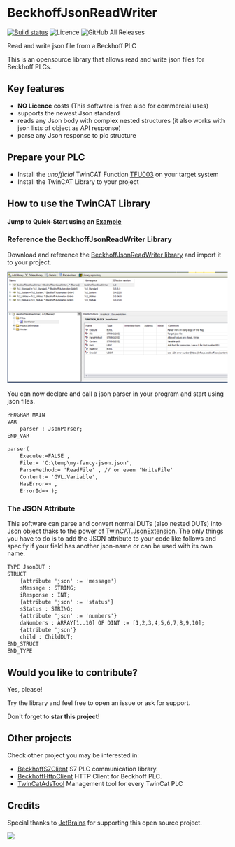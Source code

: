 # BeckhoffJsonReadWriter

[![Build status](https://ci.appveyor.com/api/projects/status/kn6dww5nf5r0patw?svg=true)](https://ci.appveyor.com/project/fbarresi/beckhoffjsonreadwriter)
![Licence](https://img.shields.io/github/license/fbarresi/BeckhoffJsonReadWriter.svg)
![GitHub All Releases](https://img.shields.io/github/downloads/fbarresi/BeckhoffJsonReadWriter/total)

Read and write json file from a Beckhoff PLC

This is an opensource library that allows read and write json files for Beckhoff PLCs.

## Key features

- **NO Licence** costs (This software is free also for commercial uses)
- supports the newest Json standard
- reads any Json body with complex nested structures (it also works with json lists of object as API response)
- parse any Json response to plc structure

## Prepare your PLC

- Install the _unofficial_ TwinCAT Function [TFU003](https://github.com/fbarresi/BeckhoffJsonReadWriter/releases/latest) on your target system
- Install the TwinCAT Library to your project

## How to use the TwinCAT Library

#### Jump to Quick-Start using an [Example](https://github.com/fbarresi/BeckhoffJsonReadWriter/tree/master/docs/Example)

### Reference the BeckhoffJsonReadWriter Library

Download and reference the [BeckhoffJsonReadWriter library](https://github.com/fbarresi/BeckhoffJsonReadWriter/releases/latest) and import it to your project.

![](https://github.com/fbarresi/BeckhoffJsonReadWriter/raw/master/docs/library.png)

You can now declare and call a json parser in your program and start using json files.

```
PROGRAM MAIN
VAR
	parser : JsonParser;
END_VAR
```
```
parser(
	Execute:=FALSE , 
	File:= 'C:\temp\my-fancy-json.json', 
	ParseMethod:= 'ReadFile' , // or even 'WriteFile'
	Content:= 'GVL.Variable',
	HasError=> , 
	ErrorId=> );
```

### The JSON Attribute

This software can parse and convert normal DUTs (also nested DUTs) into Json object thaks to the power of [TwinCAT.JsonExtension](https://github.com/fbarresi/TwinCAT.JsonExtension).
The only things you have to do is to add the JSON attribute to your code like follows and specify if your field has another json-name or can be used with its own name.

```
TYPE JsonDUT :
STRUCT
	{attribute 'json' := 'message'}
	sMessage : STRING;
	iResponse : INT;
	{attribute 'json' := 'status'}
	sStatus : STRING;
	{attribute 'json' := 'numbers'}
	daNumbers : ARRAY[1..10] OF DINT := [1,2,3,4,5,6,7,8,9,10];
	{attribute 'json'}
	child : ChildDUT;
END_STRUCT
END_TYPE
```
## Would you like to contribute?

Yes, please!

Try the library and feel free to open an issue or ask for support. 

Don't forget to **star this project**! 

## Other projects

Check other project you may be interested in:

- [BeckhoffS7Client](https://github.com/fbarresi/BeckhoffS7Client) S7 PLC communication library.
- [BeckhoffHttpClient](https://github.com/fbarresi/BeckhoffHttpClient) HTTP Client for Beckhoff PLC.
- [TwinCatAdsTool](https://github.com/fbarresi/TwinCatAdsTool) Management tool for every TwinCat PLC

## Credits

Special thanks to [JetBrains](https://www.jetbrains.com/?from=BeckhoffJsonReadWriter) for supporting this open source project.

<a href="https://www.jetbrains.com/?from=BeckhoffJsonReadWriter"><img height="200" src="https://www.jetbrains.com/company/brand/img/jetbrains_logo.png"></a>
